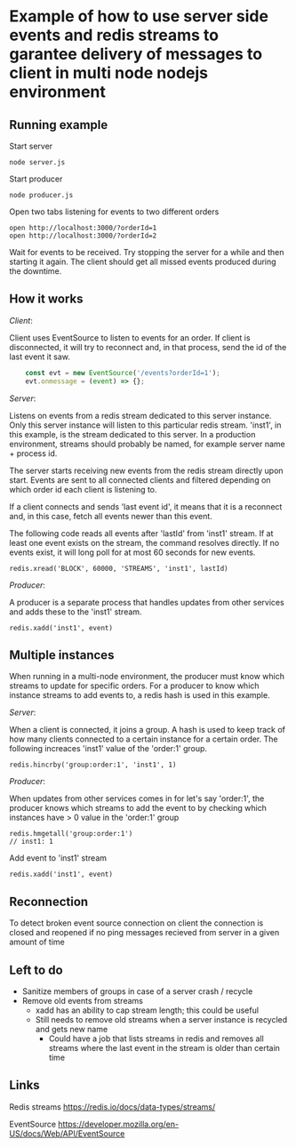 # Example of how to use server side events and redis streams to garantee delivery of messages to client in multi node nodejs environment

## Running example

Start server

    node server.js

Start producer

    node producer.js

Open two tabs listening for events to two different orders

    open http://localhost:3000/?orderId=1
    open http://localhost:3000/?orderId=2

Wait for events to be received. Try stopping the server for a while and then starting it again. The client should get all missed events produced during the downtime.

## How it works

_Client_:

Client uses EventSource to listen to events for an order. If client is disconnected, it will try to reconnect and, in that process, send the id of the last event it saw.

```javascript
    const evt = new EventSource('/events?orderId=1');
    evt.onmessage = (event) => {};
```

_Server_:

Listens on events from a redis stream dedicated to this server instance. 
Only this server instance will listen to this particular redis stream. 'inst1', in this example, is the stream dedicated to this server. In a production environment, streams should probably be named, for example server name + process id.

The server starts receiving new events from the redis stream directly upon start. Events are sent to all connected clients and filtered depending on which order id each client is listening to.

If a client connects and sends 'last event id', it means that it is a reconnect and, in this case, fetch all events newer than this event.

The following code reads all events after 'lastId' from 'inst1' stream. If at least one event exists on the stream, the command resolves directly. If no events exist, it will long poll for at most 60 seconds for new events.

    redis.xread('BLOCK', 60000, 'STREAMS', 'inst1', lastId)

_Producer_:

A producer is a separate process that handles updates from other services and adds these to the 'inst1' stream.

    redis.xadd('inst1', event)

## Multiple instances

When running in a multi-node environment, the producer must know which streams to update for specific orders. For a producer to know which instance streams to add events to, a redis hash is used in this example.

_Server_:

When a client is connected, it joins a group. A hash is used to keep track of how many clients connected to a certain instance for a certain order.
The following increaces 'inst1' value of the 'order:1' group.

    redis.hincrby('group:order:1', 'inst1', 1)

_Producer_:

When updates from other services comes in for let's say 'order:1', the producer knows which streams to add the event to by checking which instances have > 0 value in the 'order:1' group

    redis.hmgetall('group:order:1') 
    // inst1: 1

Add event to 'inst1' stream

    redis.xadd('inst1', event)

## Reconnection

To detect broken event source connection on client the connection is closed and reopened if no ping messages recieved from server in a given amount of time

##  Left to do

- Sanitize members of groups in case of a server crash / recycle
- Remove old events from streams
    - xadd has an ability to cap stream length; this could be useful
    - Still needs to remove old streams when a server instance is recycled and gets new name
        - Could have a job that lists streams in redis and removes all streams where the last event in the stream is older than certain time

## Links

Redis streams
https://redis.io/docs/data-types/streams/

EventSource
https://developer.mozilla.org/en-US/docs/Web/API/EventSource